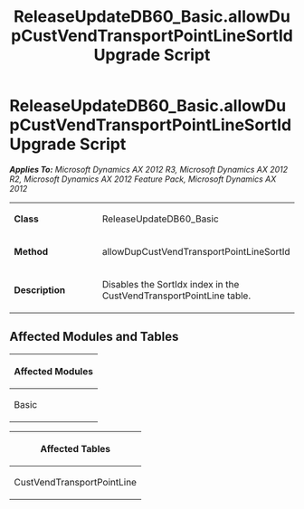 ﻿---
title: ReleaseUpdateDB60_Basic.allowDupCustVendTransportPointLineSortId Upgrade Script
TOCTitle: ReleaseUpdateDB60_Basic.allowDupCustVendTransportPointLineSortId Upgrade Script
ms:assetid: 40398bbf-3590-9069-ea53-c72d1c851ea8
ms:mtpsurl: https://msdn.microsoft.com/en-us/library/JJ718804(v=AX.60)
ms:contentKeyID: 49707847
ms.date: 05/18/2015
mtps_version: v=AX.60
---

# ReleaseUpdateDB60\_Basic.allowDupCustVendTransportPointLineSortId Upgrade Script 


_**Applies To:** Microsoft Dynamics AX 2012 R3, Microsoft Dynamics AX 2012 R2, Microsoft Dynamics AX 2012 Feature Pack, Microsoft Dynamics AX 2012_

<table>
<colgroup>
<col style="width: 50%" />
<col style="width: 50%" />
</colgroup>
<tbody>
<tr class="odd">
<td><p><strong>Class</strong></p></td>
<td><p>ReleaseUpdateDB60_Basic</p></td>
</tr>
<tr class="even">
<td><p><strong>Method</strong></p></td>
<td><p>allowDupCustVendTransportPointLineSortId</p></td>
</tr>
<tr class="odd">
<td><p><strong>Description</strong></p></td>
<td><p>Disables the SortIdx index in the CustVendTransportPointLine table.</p></td>
</tr>
</tbody>
</table>


## Affected Modules and Tables

<table>
<colgroup>
<col style="width: 100%" />
</colgroup>
<thead>
<tr class="header">
<th><p>Affected Modules</p></th>
</tr>
</thead>
<tbody>
<tr class="odd">
<td><p>Basic</p></td>
</tr>
</tbody>
</table>


<table>
<colgroup>
<col style="width: 100%" />
</colgroup>
<thead>
<tr class="header">
<th><p>Affected Tables</p></th>
</tr>
</thead>
<tbody>
<tr class="odd">
<td><p>CustVendTransportPointLine</p></td>
</tr>
</tbody>
</table>

  



